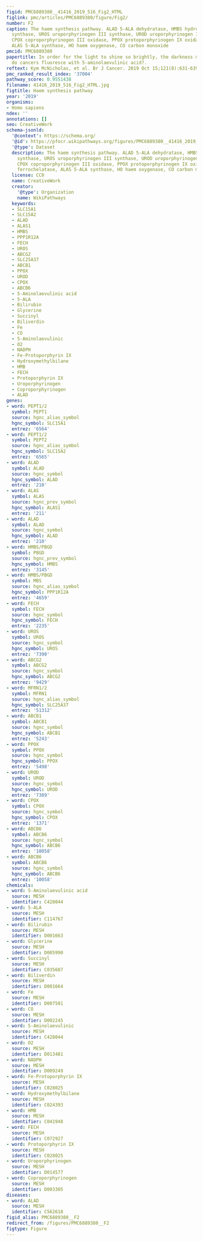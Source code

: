 ```yaml
---
figid: PMC6889380__41416_2019_516_Fig2_HTML
figlink: pmc/articles/PMC6889380/figure/Fig2/
number: F2
caption: The haem synthesis pathway. ALAD 5-ALA dehydratase, HMBS hydroxymethylbilane
  synthase, UROS uroporphyrinogen III synthase, UROD uroporphyrinogen III decarboxylase,
  CPOX coproporphyrinogen III oxidase, PPOX protoporphyrinogen IX oxidase, FECH ferrochelatase,
  ALAS 5-ALA synthase, HO haem oxygenase, CO carbon monoxide
pmcid: PMC6889380
papertitle: In order for the light to shine so brightly, the darkness must be present—why
  do cancers fluoresce with 5-aminolaevulinic acid?.
reftext: Kym McNicholas, et al. Br J Cancer. 2019 Oct 15;121(8):631-639.
pmc_ranked_result_index: '37004'
pathway_score: 0.9551438
filename: 41416_2019_516_Fig2_HTML.jpg
figtitle: Haem synthesis pathway
year: '2019'
organisms:
- Homo sapiens
ndex: ''
annotations: []
seo: CreativeWork
schema-jsonld:
  '@context': https://schema.org/
  '@id': https://pfocr.wikipathways.org/figures/PMC6889380__41416_2019_516_Fig2_HTML.html
  '@type': Dataset
  description: The haem synthesis pathway. ALAD 5-ALA dehydratase, HMBS hydroxymethylbilane
    synthase, UROS uroporphyrinogen III synthase, UROD uroporphyrinogen III decarboxylase,
    CPOX coproporphyrinogen III oxidase, PPOX protoporphyrinogen IX oxidase, FECH
    ferrochelatase, ALAS 5-ALA synthase, HO haem oxygenase, CO carbon monoxide
  license: CC0
  name: CreativeWork
  creator:
    '@type': Organization
    name: WikiPathways
  keywords:
  - SLC15A1
  - SLC15A2
  - ALAD
  - ALAS1
  - HMBS
  - PPP1R12A
  - FECH
  - UROS
  - ABCG2
  - SLC25A37
  - ABCB1
  - PPOX
  - UROD
  - CPOX
  - ABCB6
  - 5-Aminolaevulinic acid
  - 5-ALA
  - Bilirubin
  - Glycerine
  - Succinyl
  - Biliverdin
  - Fe
  - CO
  - 5-Aminolaevulinic
  - O2
  - NADPH
  - Fe-Protoporphyrin IX
  - Hydroxymethylbilane
  - HMB
  - FECH
  - Protoporphyrin IX
  - Uroporphyrinogen
  - Coproporphyrinogen
  - ALAD
genes:
- word: PEPT1/2
  symbol: PEPT1
  source: hgnc_alias_symbol
  hgnc_symbol: SLC15A1
  entrez: '6564'
- word: PEPT1/2
  symbol: PEPT2
  source: hgnc_alias_symbol
  hgnc_symbol: SLC15A2
  entrez: '6565'
- word: ALAD
  symbol: ALAD
  source: hgnc_symbol
  hgnc_symbol: ALAD
  entrez: '210'
- word: ALAS
  symbol: ALAS
  source: hgnc_prev_symbol
  hgnc_symbol: ALAS1
  entrez: '211'
- word: ALAD
  symbol: ALAD
  source: hgnc_symbol
  hgnc_symbol: ALAD
  entrez: '210'
- word: НMBS/PBGD
  symbol: PBGD
  source: hgnc_prev_symbol
  hgnc_symbol: HMBS
  entrez: '3145'
- word: НMBS/PBGD
  symbol: MBS
  source: hgnc_alias_symbol
  hgnc_symbol: PPP1R12A
  entrez: '4659'
- word: FECH
  symbol: FECH
  source: hgnc_symbol
  hgnc_symbol: FECH
  entrez: '2235'
- word: UROS
  symbol: UROS
  source: hgnc_symbol
  hgnc_symbol: UROS
  entrez: '7390'
- word: АВCG2
  symbol: ABCG2
  source: hgnc_symbol
  hgnc_symbol: ABCG2
  entrez: '9429'
- word: MFRN1/2
  symbol: MFRN1
  source: hgnc_alias_symbol
  hgnc_symbol: SLC25A37
  entrez: '51312'
- word: АВСВ1
  symbol: ABCB1
  source: hgnc_symbol
  hgnc_symbol: ABCB1
  entrez: '5243'
- word: PPOX
  symbol: PPOX
  source: hgnc_symbol
  hgnc_symbol: PPOX
  entrez: '5498'
- word: UROD
  symbol: UROD
  source: hgnc_symbol
  hgnc_symbol: UROD
  entrez: '7389'
- word: СРОХ
  symbol: CPOX
  source: hgnc_symbol
  hgnc_symbol: CPOX
  entrez: '1371'
- word: АВСВ6
  symbol: ABCB6
  source: hgnc_symbol
  hgnc_symbol: ABCB6
  entrez: '10058'
- word: АВСВ6
  symbol: ABCB6
  source: hgnc_symbol
  hgnc_symbol: ABCB6
  entrez: '10058'
chemicals:
- word: 5-Aminolaevulinic acid
  source: MESH
  identifier: C428044
- word: 5-ALA
  source: MESH
  identifier: C114767
- word: Bilirubin
  source: MESH
  identifier: D001663
- word: Glycerine
  source: MESH
  identifier: D005990
- word: Succinyl
  source: MESH
  identifier: C035687
- word: Biliverdin
  source: MESH
  identifier: D001664
- word: Fe
  source: MESH
  identifier: D007501
- word: CO
  source: MESH
  identifier: D002245
- word: 5-Aminolaevulinic
  source: MESH
  identifier: C428044
- word: O2
  source: MESH
  identifier: D013481
- word: NADPH
  source: MESH
  identifier: D009249
- word: Fe-Protoporphyrin IX
  source: MESH
  identifier: C028025
- word: Hydroxymethylbilane
  source: MESH
  identifier: C024393
- word: HMB
  source: MESH
  identifier: C041948
- word: FECH
  source: MESH
  identifier: C072927
- word: Protoporphyrin IX
  source: MESH
  identifier: C028025
- word: Uroporphyrinogen
  source: MESH
  identifier: D014577
- word: Coproporphyrinogen
  source: MESH
  identifier: D003305
diseases:
- word: ALAD
  source: MESH
  identifier: C562618
figid_alias: PMC6889380__F2
redirect_from: /figures/PMC6889380__F2
figtype: Figure
---
```

